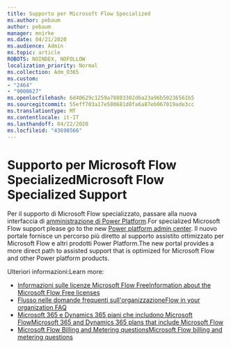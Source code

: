 ```yaml
---
title: Supporto per Microsoft Flow Specialized
ms.author: pebaum
author: pebaum
manager: mnirke
ms.date: 04/21/2020
ms.audience: Admin
ms.topic: article
ROBOTS: NOINDEX, NOFOLLOW
localization_priority: Normal
ms.collection: Adm_O365
ms.custom:
- "2464"
- "9000627"
ms.openlocfilehash: 6d40629c1259a78803302d6a23a96b50236561b5
ms.sourcegitcommit: 55eff703a17e500681d8fa6a87eb067019ade3cc
ms.translationtype: MT
ms.contentlocale: it-IT
ms.lasthandoff: 04/22/2020
ms.locfileid: "43698566"
---
```

# <a name="microsoft-flow-specialized-support"></a><span data-ttu-id="41c07-102">Supporto per Microsoft Flow Specialized</span><span class="sxs-lookup"><span data-stu-id="41c07-102">Microsoft Flow Specialized Support</span></span>

<span data-ttu-id="41c07-103">Per il supporto di Microsoft Flow specializzato, passare alla nuova interfaccia di [amministrazione di Power Platform](https://aka.ms/flowadminsupport).</span><span class="sxs-lookup"><span data-stu-id="41c07-103">For specialized Microsoft Flow support please go to the new [Power platform admin center](https://aka.ms/flowadminsupport).</span></span> <span data-ttu-id="41c07-104">Il nuovo portale fornisce un percorso più diretto al supporto assistito ottimizzato per Microsoft Flow e altri prodotti Power Platform.</span><span class="sxs-lookup"><span data-stu-id="41c07-104">The new portal provides a more direct path to assisted support that is optimized for Microsoft Flow and other Power platform products.</span></span>

<span data-ttu-id="41c07-105">Ulteriori informazioni:</span><span class="sxs-lookup"><span data-stu-id="41c07-105">Learn more:</span></span>
- [<span data-ttu-id="41c07-106">Informazioni sulle licenze Microsoft Flow Free</span><span class="sxs-lookup"><span data-stu-id="41c07-106">Information about the Microsoft Flow Free licenses</span></span>](https://go.microsoft.com/fwlink/?linkid=2095610)
- [<span data-ttu-id="41c07-107">Flusso nelle domande frequenti sull'organizzazione</span><span class="sxs-lookup"><span data-stu-id="41c07-107">Flow in your organization FAQ</span></span>](https://go.microsoft.com/fwlink/?linkid=2072608)
- [<span data-ttu-id="41c07-108">Microsoft 365 e Dynamics 365 piani che includono Microsoft Flow</span><span class="sxs-lookup"><span data-stu-id="41c07-108">Microsoft 365 and Dynamics 365 plans that include Microsoft Flow</span></span>](https://go.microsoft.com/fwlink/?linkid=2072406)
- [<span data-ttu-id="41c07-109">Microsoft Flow Billing and Metering questions</span><span class="sxs-lookup"><span data-stu-id="41c07-109">Microsoft Flow billing and metering questions</span></span>](https://go.microsoft.com/fwlink/?linkid=2072612)